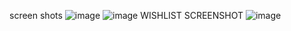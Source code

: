 screen shots
![image](https://github.com/Avdhesh-maurya/Myntra_clone_websitehtml-css/assets/140585353/1910fdab-0e35-49d8-9daa-1c31ace7ac48)
![image](https://github.com/Avdhesh-maurya/Myntra_clone_websitehtml-css/assets/140585353/ab48cc8b-051f-46f3-b6b7-5bb5a79035b0)
WISHLIST SCREENSHOT
![image](https://github.com/Avdhesh-maurya/Myntra_clone_websitehtml-css/assets/140585353/c0f1996a-0fa8-42e5-9a4a-482f0b465622)
